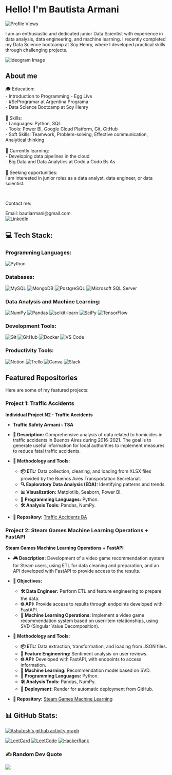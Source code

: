 <h1 align="left">Hello! I'm Bautista Armani</h1>

<div align="left">
  <img src="https://visitcount.itsvg.in/api?id=bautiarmanicode&icon=0&color=0" alt="Profile Views" />
</div>

<p align="left">I am an enthusiastic and dedicated junior Data Scientist with experience in data analysis, data engineering, and machine learning. I recently completed my Data Science bootcamp at Soy Henry, where I developed practical skills through challenging projects.</p>

<img src="https://i.imgur.com/bPOpUhA.png" alt="Ideogram Image" style="max-width: 50%; height: auto;">


<h2 align="left">About me</h2>

<p align="left">🎓 Education:<br>
- Introduction to Programming - Egg Live<br>
- #SeProgramar at Argentina Programa<br>
- Data Science Bootcamp at Soy Henry<br>
<br>
🌟 Skills:<br>
- Languages: Python, SQL<br>
- Tools: Power BI, Google Cloud Platform, Git, GitHub<br>
- Soft Skills: Teamwork, Problem-solving, Effective communication, Analytical thinking<br>
<br>
🌱 Currently learning:<br>
- Developing data pipelines in the cloud<br>
- Big Data and Data Analytics at Codo a Codo Bs As<br>
<br>
💼 Seeking opportunities:<br>
I am interested in junior roles as a data analyst, data engineer, or data scientist.</p>

<br>
<p align="left">Contact me:</p>
<p align="left">
  Email: bautiarmani@gmail.com<br>
  <a href="https://ar.linkedin.com/in/bautiarmani">
    <img src="https://img.shields.io/badge/LinkedIn-%230077B5.svg?logo=linkedin&logoColor=white" alt="LinkedIn">
  </a>
</p>

## 💻 Tech Stack:

### Programming Languages:
![Python](https://img.shields.io/badge/python-3670A0?style=plastic&logo=python&logoColor=ffdd54)

### Databases:
![MySQL](https://img.shields.io/badge/mysql-%2300f.svg?style=plastic&logo=mysql&logoColor=white)
![MongoDB](https://img.shields.io/badge/MongoDB-%234ea94b.svg?style=plastic&logo=mongodb&logoColor=white)
![PostgreSQL](https://img.shields.io/badge/postgresql-%23316192.svg?style=plastic&logo=postgresql&logoColor=white)
![Microsoft SQL Server](https://img.shields.io/badge/Microsoft_SQL_Server-CC2927?style=plastic&logo=microsoft-sql-server&logoColor=white)

### Data Analysis and Machine Learning:
![NumPy](https://img.shields.io/badge/numpy-%23013243.svg?style=plastic&logo=numpy&logoColor=white)
![Pandas](https://img.shields.io/badge/pandas-%23150458.svg?style=plastic&logo=pandas&logoColor=white)
![scikit-learn](https://img.shields.io/badge/scikit--learn-%23F7931E.svg?style=plastic&logo=scikit-learn&logoColor=white)
![SciPy](https://img.shields.io/badge/SciPy-%230C55A5.svg?style=plastic&logo=scipy&logoColor=white)
![TensorFlow](https://img.shields.io/badge/TensorFlow-%23FF6F00.svg?style=plastic&logo=TensorFlow&logoColor=white)

### Development Tools:
![Git](https://img.shields.io/badge/Git-fc6d26?style=plastic&logo=git&logoColor=white)
![GitHub](https://img.shields.io/badge/GitHub-%23121011.svg?style=plastic&logo=github&logoColor=white)
![Docker](https://img.shields.io/badge/docker-%230db7ed.svg?style=plastic&logo=docker&logoColor=white)
![VS Code](https://img.shields.io/badge/VS%20Code-0078d7.svg?style=plastic&logo=visual-studio-code&logoColor=white)

### Productivity Tools:
![Notion](https://img.shields.io/badge/Notion-%23000000.svg?style=plastic&logo=notion&logoColor=white)
![Trello](https://img.shields.io/badge/Trello-%23026AA7.svg?style=plastic&logo=Trello&logoColor=white)
![Canva](https://img.shields.io/badge/Canva-%2300C4CC.svg?style=plastic&logo=Canva&logoColor=white)
![Slack](https://img.shields.io/badge/Slack-%4A154B.svg?style=plastic&logo=slack&logoColor=white)

## Featured Repositories
Here are some of my featured projects:

### Project 1: Traffic Accidents

**Individual Project N2 - Traffic Accidents**
- **Traffic Safety Armani - TSA**
- **🚗 Description:** 
  Comprehensive analysis of data related to homicides in traffic accidents in Buenos Aires during 2016-2021. The goal is to generate useful information for local authorities to implement measures to reduce fatal traffic accidents.

- **🔧 Methodology and Tools:**
  - **📦 ETL:** Data collection, cleaning, and loading from XLSX files provided by the Buenos Aires Transportation Secretariat.
  - **🔍 Exploratory Data Analysis (EDA):** Identifying patterns and trends.
  - **📊 Visualization:** Matplotlib, Seaborn, Power BI.
  - **🐍 Programming Languages:** Python.
  - **🛠 Analysis Tools:** Pandas, NumPy.

- **🔗 Repository:** [Traffic Accidents BA](https://github.com/bautiarmanicode/SiniestrosViales-BSAS)

### Project 2: Steam Games Machine Learning Operations + FastAPI
**Steam Games Machine Learning Operations + FastAPI**
- **🎮 Description:**
  Development of a video game recommendation system for Steam users, using ETL for data cleaning and preparation, and an API developed with FastAPI to provide access to the results.

- **🎯 Objectives:**
  - **🛠 Data Engineer:** Perform ETL and feature engineering to prepare the data.
  - **🌐 API:** Provide access to results through endpoints developed with FastAPI.
  - **🤖 Machine Learning Operations:** Implement a video game recommendation system based on user-item relationships, using SVD (Singular Value Decomposition).

- **🔧 Methodology and Tools:**
  - **📦 ETL:** Data extraction, transformation, and loading from JSON files.
  - **🔄 Feature Engineering:** Sentiment analysis on user reviews.
  - **🌐 API:** Developed with FastAPI, with endpoints to access information.
  - **🤖 Machine Learning:** Recommendation model based on SVD.
  - **🐍 Programming Languages:** Python.
  - **🛠 Analysis Tools:** Pandas, NumPy.
  - **🚀 Deployment:** Render for automatic deployment from GitHub.

- **🔗 Repository:** [Steam Games Machine Learning](https://github.com/bautiarmanicode/STEAM_GAMES_MLOPS)

## 📊 GitHub Stats:
[![Ashutosh's github activity graph](https://github-readme-activity-graph.vercel.app/graph?username=bautiarmanicode&bg_color=000000&color=ffffff&line=3145a5&point=e65405&area=true&hide_border=true)](https://github.com/ashutosh00710/github-readme-activity-graph)

[![LeetCard](https://leetcard.jacoblin.cool/bautiarmani?theme=dark&font=Baumans&ext=activity)](https://leetcard.jacoblin.cool/bautiarmani?theme=dark&font=Baumans&ext=activity)
[![LeetCode](https://img.shields.io/badge/LeetCode-%23FFA116.svg?logo=leetcode&logoColor=white)](https://leetcode.com/bautiarmani/)
[![HackerRank](https://img.shields.io/badge/HackerRank-%2365FF5A.svg?logo=hackerrank&logoColor=white)](https://www.hackerrank.com/bautiarmani)

### ✍️ Random Dev Quote
![](https://quotes-github-readme.vercel.app/api?type=vertical&theme=merko)
